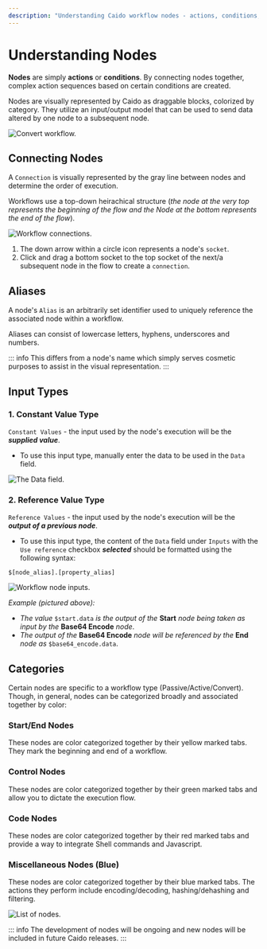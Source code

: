 ```yaml
---
description: "Understanding Caido workflow nodes - actions, conditions, connections, aliases, and input types for building complex automation sequences."
---
```


# Understanding Nodes

**Nodes** are simply **actions** or **conditions**. By connecting nodes together, complex action sequences based on certain conditions are created.

Nodes are visually represented by Caido as draggable blocks, colorized by category. They utilize an input/output model that can be used to send data altered by one node to a subsequent node.

<img alt="Convert workflow." src="/_images/workflow_convert_basic.png" center/>

## Connecting Nodes

A `Connection` is visually represented by the gray line between nodes and determine the order of execution.

Workflows use a top-down heirachical structure (_the node at the very top represents the beginning of the flow and the Node at the bottom represents the end of the flow_).

<img alt="Workflow connections." src="/_images/node_connect.png" center/>

1. The down arrow within a circle icon represents a node's `socket`.
2. Click and drag a bottom socket to the top socket of the next/a subsequent node in the flow to create a `connection`.

## Aliases

A node's `Alias` is an arbitrarily set identifier used to uniquely reference the associated node within a workflow.

Aliases can consist of lowercase letters, hyphens, underscores and numbers.

::: info
This differs from a node's name which simply serves cosmetic purposes to assist in the visual representation.
:::

## Input Types

### 1. Constant Value Type

`Constant Values` - the input used by the node's execution will be the **_supplied value_**.

- To use this input type, manually enter the data to be used in the `Data` field.

<img alt="The Data field." src="/_images/const_value_node.png" center/>

### 2. Reference Value Type

`Reference Values` - the input used by the node's execution will be the **_output of a previous node_**.

- To use this input type, the content of the `Data` field under `Inputs` with the `Use reference` checkbox **_selected_** should be formatted using the following syntax:

```
$[node_alias].[property_alias]
```

<img alt="Workflow node inputs." src="/_images/reference_value_node.png" center/>

_Example (pictured above):_

- _The value_ `$start.data` _is the output of the_ **Start** _node being taken as input by the_ **Base64 Encode** _node_.
- _The output of the_ **Base64 Encode** _node will be referenced by the_ **End** _node as_ `$base64_encode.data`.

## Categories

Certain nodes are specific to a workflow type (Passive/Active/Convert). Though, in general, nodes can be categorized broadly and associated together by color:

### Start/End Nodes

These nodes are color categorized together by their yellow marked tabs. They mark the beginning and end of a workflow.

### Control Nodes

These nodes are color categorized together by their green marked tabs and allow you to dictate the execution flow.

### Code Nodes

These nodes are color categorized together by their red marked tabs and provide a way to integrate Shell commands and Javascript.

### Miscellaneous Nodes (Blue)

These nodes are color categorized together by their blue marked tabs. The actions they perform include encoding/decoding, hashing/dehashing and filtering.

<img alt="List of nodes." src="/_images/nodes_all_types.png" center/>

::: info
The development of nodes will be ongoing and new nodes will be included in future Caido releases.
:::
